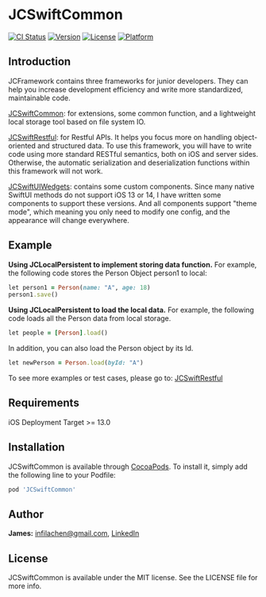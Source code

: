 # JCSwiftCommon

[![CI Status](https://img.shields.io/travis/James/JCSwiftCommon.svg?style=flat)](https://travis-ci.org/James/JCSwiftCommon)
[![Version](https://img.shields.io/cocoapods/v/JCSwiftCommon.svg?style=flat)](https://cocoapods.org/pods/JCSwiftCommon)
[![License](https://img.shields.io/cocoapods/l/JCSwiftCommon.svg?style=flat)](https://cocoapods.org/pods/JCSwiftCommon)
[![Platform](https://img.shields.io/cocoapods/p/JCSwiftCommon.svg?style=flat)](https://cocoapods.org/pods/JCSwiftCommon)

## Introduction

JCFramework contains three frameworks for junior developers. They can help you increase development efficiency and write more standardized, maintainable code.

[JCSwiftCommon](https://github.com/infila/JCSwiftCommon): for extensions, some common function, and a lightweight local storage tool based on file system IO.

[JCSwiftRestful](https://github.com/infila/JCSwiftRestful): for Restful APIs. It helps you focus more on handling object-oriented and structured data. To use this framework, you will have to write code using more standard RESTful semantics, both on iOS and server sides. Otherwise, the automatic serialization and deserialization functions within this framework will not work.

[JCSwiftUIWedgets](https://github.com/infila/JCSwiftRestful): contains some custom components. Since many native SwiftUI methods do not support iOS 13 or 14, I have written some components to support these versions. And all components support "theme mode", which meaning you only need to modify one config, and the appearance will change everywhere.

## Example

**Using JCLocalPersistent to implement storing data function.** For example, the following code stores the Person Object person1 to local: 
```ruby
let person1 = Person(name: "A", age: 18)
person1.save()
```

**Using JCLocalPersistent to load the local data.** For example, the following code loads all the Person data from local storage.
```ruby
let people = [Person].load()
```

In addition, you can also load the Person object by its Id.
```ruby
let newPerson = Person.load(byId: "A")
```

To see more examples or test cases, please go to:
[JCSwiftRestful](https://github.com/infila/JCSwiftRestful)

## Requirements

iOS Deployment Target >= 13.0 

## Installation

JCSwiftCommon is available through [CocoaPods](https://cocoapods.org). To install
it, simply add the following line to your Podfile:

```ruby
pod 'JCSwiftCommon'
```

## Author

**James:** infilachen@gmail.com, [LinkedIn](https://www.linkedin.com/in/jameschen5428)

## License

JCSwiftCommon is available under the MIT license. See the LICENSE file for more info.
